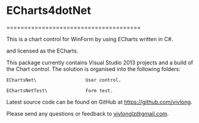 # ECharts4dotNet
======================================

This is a chart control for WinForm by using ECharts written in C#.

and licensed as the ECharts.

This package currently contains Visual Studio 2013 projects and a build
of the Chart control. The solution is organised into the following folders:

    EChartsNet\                  User control.

    EChartsNetTest\              Form test.


Latest source code can be found on GitHub at https://github.com/vivlong.

Please send any questions or feedback to vivlonglz@gmail.com.
